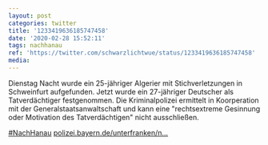 ```yaml
---
layout: post
categories: twitter
title: '1233419636185747458'
date: '2020-02-28 15:52:11'
tags: nachhanau
ref: 'https://twitter.com/schwarzlichtwue/status/1233419636185747458'
media:
---
```

Dienstag Nacht wurde ein 25-jähriger Algerier mit Stichverletzungen in Schweinfurt aufgefunden. Jetzt wurde ein 27-jähriger Deutscher als Tatverdächtiger festgenommen. 
Die Kriminalpolizei ermittelt in Koorperation mit der Generalstaatsanwaltschaft und kann eine "rechtsextreme Gesinnung oder Motivation des Tatverdächtigen" nicht ausschließen.

[#NachHanau](/t/nachhanau) [polizei.bayern.de/unterfranken/n…](https://www.polizei.bayern.de/unterfranken/news/presse/aktuell/index.html/310559) 